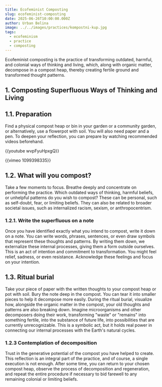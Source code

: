 ```yaml
---
title: Ecofeminist Composting
slug: ecofeminist-composting
date: 2025-06-26T10:00:00.000Z
author: Urban Belina
image: ../../images/practices/kompostni-kup.jpg
tags:
  - ecofeminism
  - practice
  - composting
---
```

Ecofeminist composting is the practice of transforming outdated, harmful, and colonial ways of thinking and living, which, along with organic matter, decompose in a compost heap, thereby creating fertile ground and transformed thought patterns.


## 1. Composting Superfluous Ways of Thinking and Living

## 1.1. Preparation

Find a physical compost heap or bin in your garden or a community garden, or alternatively, use a flowerpot with soil. You will also need paper and a pen. To deepen your reflection, you can prepare by watching recommended videos beforehand.

{{youtube wvpFyuHpxgQ}}

{{vimeo 1099398335}}

## 1.2. What will you compost?

Take a few moments to focus. Breathe deeply and concentrate on performing the practice. Which outdated ways of thinking, harmful beliefs, or unhelpful patterns do you wish to compost? These can be personal, such as self-doubt, fear, or limiting beliefs. They can also be related to broader societal issues, such as internalized racism, sexism, or anthropocentrism.

### 1.2.1. Write the superfluous on a note

Once you have identified exactly what you intend to compost, write it down on a note. You can write words, phrases, sentences, or even draw symbols that represent these thoughts and patterns. By writing them down, we externalize these internal processes, giving them a form outside ourselves. This is an act of intention and commitment to transformation. You might feel relief, sadness, or even resistance. Acknowledge these feelings and focus on your intention.

## 1.3. Ritual burial

Take your piece of paper with the written thoughts to your compost heap or pot with soil. Bury the note deep in the compost. You can tear it into smaller pieces to help it decompose more easily. During the ritual burial, visualize how, alongside the organic matter in the compost, your old thoughts and patterns are also breaking down. Imagine microorganisms and other decomposers doing their work, transforming "waste" or "remains" into something fertile, into the substance of future life, into possibilities that are currently unrecognizable. This is a symbolic act, but it holds real power in connecting our internal processes with the Earth's natural cycles.

### 1.2.3 Contemplation of decomposition

Trust in the generative potential of the compost you have helped to create. This reflection is an integral part of the practice, and of course, a single execution is not enough. After some time, you can return to your chosen compost heap, observe the process of decomposition and regeneration, and repeat the entire procedure if necessary to bid farewell to any remaining colonial or limiting beliefs.